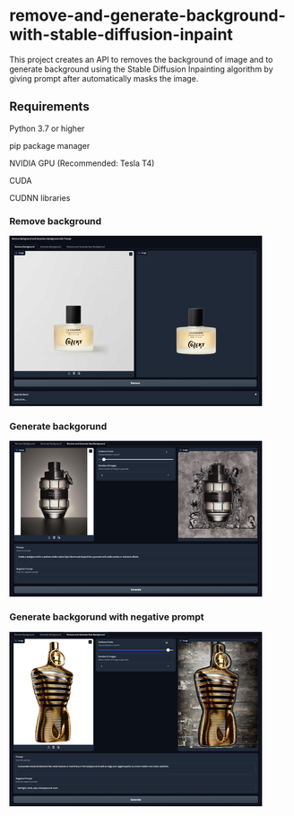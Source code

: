 # remove-and-generate-background-with-stable-diffusion-inpaint

This project creates an API to removes the background of image and to generate background using the Stable Diffusion Inpainting algorithm by giving prompt after automatically masks the image.

## Requirements

Python 3.7 or higher

pip package manager

NVIDIA GPU (Recommended: Tesla T4)

CUDA

CUDNN libraries

### Remove background

![](images/remove-screenshot.png)

### Generate backgorund

![](images/generate-screenshot.png)

### Generate backgorund with negative prompt

![](images/negative-prompt-screenshot.png)
